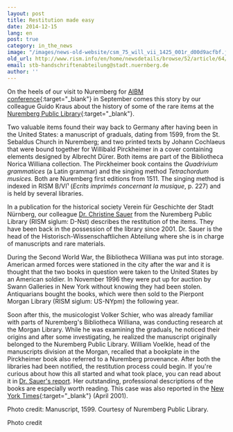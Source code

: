 ```yaml
---
layout: post
title: Restitution made easy
date: 2014-12-15
lang: en
post: true
category: in_the_news
image: "/images/news-old-website/csm_75_will_vii_1425_001r_d00d9acfbf.jpg"
old_url: http://www.rism.info/en/home/newsdetails/browse/52/article/64/restitution-made-easy.html
email: stb-handschriftenabteilung@stadt.nuernberg.de
author: ''
---
```


On the heels of our visit to Nuremberg for [AIBM conference](/events/2014/10/20/rism-at-the-aibm-conference.html){:target="_blank"} in September comes this story by our colleague Guido Kraus about the history of some of the rare items at the [Nuremberg Public Library](http://www.nuernberg.de/internet/stadtbibliothek/){:target="_blank"}.


Two valuable items found their way back to Germany after having been in the United States: a manuscript of graduals, dating from 1599, from the St. Sebaldus Church in Nuremberg; and two printed texts by Johann Cochlaeus that were bound together for Willibald Pirckheimer in a cover containing elements designed by Albrecht Dürer. Both items are part of the Bibliotheca Norica Williana collection. The Pirckheimer book contains the _Quadrivium grammatices_ (a Latin grammar) and the singing method _Tetrachordum musices._ Both are Nuremberg first editions from 1511. The singing method is indexed in RISM B/VI¹ (_Ecrits imprimés concernant la musique_, p. 227) and is held by several libraries.

In a publication for the historical society Verein für Geschichte der Stadt Nürnberg, our colleague [Dr. Christine Sauer](mailto:stb-handschriftenabteilung@stadt.nuernberg.de) from the Nuremberg Public Library (RISM siglum: D-Nst) describes the restitution of the items. They have been back in the possession of the library since 2001. Dr. Sauer is the head of the Historisch-Wissenschaftlichen Abteilung where she is in charge of manuscripts and rare materials.


During the Second World War, the Bibliotheca Williana was put into storage. American armed forces were stationed in the city after the war and it is thought that the two books in question were taken to the United States by an American soldier. In November 1996 they were put up for auction by Swann Galleries in New York without knowing they had been stolen. Antiquarians bought the books, which were then sold to the Pierpont Morgan Library (RISM siglum: US-NYpm) the following year.

Soon after this, the musicologist Volker Schier, who was already familiar with parts of Nuremberg's Bibliotheca Williana, was conducting research at the Morgan Library. While he was examining the graduals, he noticed their origins and after some investigating, he realized the manuscript originally belonged to the Nuremberg Public Library. William Voelkle, head of the manuscripts division at the Morgan, recalled that a bookplate in the Pirckheimer book also referred to a Nuremberg provenance. After both the libraries had been notified, the restitution process could begin. If you're curious about how this all started and what took place, you can read about it in [Dr. Sauer's report](http://periodika.digitale-sammlungen.de/mvgn/Blatt_bsb00001003,00042.html "external-link-new-window"). Her outstanding, professional descriptions of the books are especially worth reading. This case was also reported in the [New York Times](http://www.nytimes.com/2001/04/20/arts/inside-art.html){:target="_blank"} (April 2001).


Photo credit: Manuscript, 1599. Courtesy of Nuremberg Public Library.

Photo credit